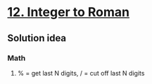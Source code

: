 # [12. Integer to Roman](https://leetcode.com/problems/integer-to-roman/description/)

## Solution idea
### Math
1. % = get last N digits, / = cut off last N digits